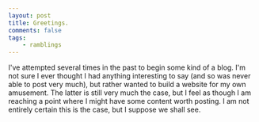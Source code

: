 ```yaml
---
layout: post
title: Greetings.
comments: false
tags: 
    - ramblings
---
```


I've attempted several times in the past to begin some kind of a blog. I'm not sure I ever thought I had anything interesting to say (and so was never able to post very much), but rather wanted to build a website for my own amusement. The latter is still very much the case, but I feel as though I am reaching a point where I might have some content worth posting. I am not entirely certain this is the case, but I suppose we shall see.
